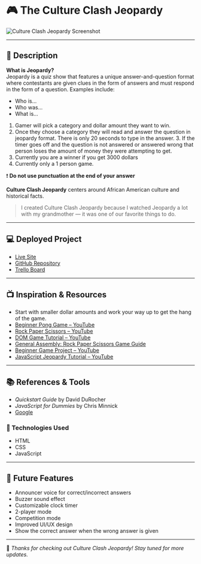 # 🎮 The Culture Clash Jeopardy

![Culture Clash Jeopardy Screenshot](./assets/IMG_7991.jpeg)
 
---

## 📖 Description

**What is Jeopardy?**  
Jeopardy is a quiz show that features a unique answer-and-question format where contestants are given clues in the form of answers and must respond in the form of a question. Examples include:
- Who is...
- Who was...
- What is...

1. Gamer will pick a category and dollar amount they want to win.
2. Once they choose a category they will read and answer the question in jeopardy format. There is only 20 seconds to type in the answer.
3. If the timer goes off and the question is not answered or answered wrong that person loses  the amount of money they were attempting to get.
4. Currently you are a winner if you get 3000 dollars
5. Currently only a 1 person game.

❗ **Do not use punctuation at the end of your answer**

**Culture Clash Jeopardy** centers around African American culture and historical facts.

> I created Culture Clash Jeopardy because I watched Jeopardy a lot with my grandmother — it was one of our favorite things to do.

---

## 💻 Deployed Project

-  [Live Site](https://davolajohnson.github.io/The-culture-clash-jeopardy/)
-  [GitHub Repository](https://github.com/davolajohnson/The-culture-clash-jeopardy)
-  [Trello Board](https://trello.com/b/V08rYYS7/the-culture-clash-jeopardy)

---

## 📺 Inspiration & Resources

- Start with smaller dollar amounts and work your way up to get the hang of the game.
- [Beginner Pong Game – YouTube](https://www.youtube.com/watch?v=PeY6lXPrPaA)
- [Rock Paper Scissors – YouTube](https://www.youtube.com/watch?v=fYMBkayHmUo)
- [DOM Game Tutorial – YouTube](https://www.youtube.com/watch?v=oZrp3Atkz18)
- [General Assembly: Rock Paper Scissors Game Guide](https://generalassembly.instructure.com/courses/729/pages/javascript-browser-game-rock-paper-scissors?module_item_id=64054)
- [Beginner Game Project – YouTube](https://youtu.be/De6O59BZqG0?si=gEUE1drC9UpdH9c1)
- [JavaScript Jeopardy Tutorial – YouTube](https://youtu.be/vYEkEMfoi1c?si=oPyY7ibJqWBz5sc3)

---

## 📚 References & Tools

-  *Quickstart Guide* by David DuRocher  
-  *JavaScript for Dummies* by Chris Minnick  
-  [Google](https://www.google.com)

### 🔧 Technologies Used

- HTML
- CSS
- JavaScript

---

## 🔮 Future Features

-  Announcer voice for correct/incorrect answers
-  Buzzer sound effect
-  Customizable clock timer
-  2-player mode
-  Competition mode
-  Improved UI/UX design
-  Show the correct answer when the wrong answer is given

---

🎉 *Thanks for checking out Culture Clash Jeopardy! Stay tuned for more updates.*
